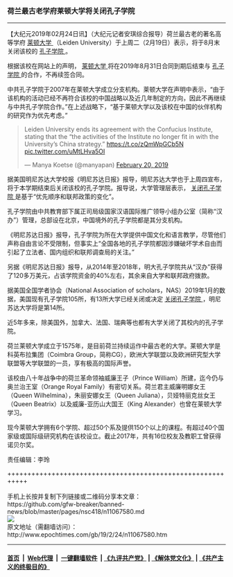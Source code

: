 ### 荷兰最古老学府莱顿大学将关闭孔子学院
------------------------

<p>
 【大纪元2019年02月24日讯】（大纪元记者安琪综合报导）荷兰最古老的著名高等学府
 <a href="http://www.epochtimes.com/gb/tag/%E8%8E%B1%E9%A1%BF%E5%A4%A7%E5%AD%A6.html">
  莱顿大学
 </a>
 （Leiden University）于上周二（2月19日）表示，将于8月末关闭该校的
 <a href="http://www.epochtimes.com/gb/tag/%E5%AD%94%E5%AD%90%E5%AD%A6%E9%99%A2.html">
  孔子学院
 </a>
 。
</p>
<p>
 根据该校在网站上的声明，
 <a href="http://www.epochtimes.com/gb/tag/%E8%8E%B1%E9%A1%BF%E5%A4%A7%E5%AD%A6.html">
  莱顿大学
 </a>
 将在2019年8月31日合同到期后结束与
 <a href="http://www.epochtimes.com/gb/tag/%E5%AD%94%E5%AD%90%E5%AD%A6%E9%99%A2.html">
  孔子学院
 </a>
 的合作，不再续签合同。
</p>
<p>
 中共孔子学院于2007年在莱顿大学成立分支机构。莱顿大学在声明中表示，“由于该机构的活动已经不再符合该校的中国战略以及近几年制定的方向，因此不再继续与中共孔子学院合作。”在上述战略下，“基于莱顿大学以及该校在中国的伙伴机构的研究作为优先考虑。”
</p>
<blockquote class="twitter-tweet" data-lang="en">
 <p dir="ltr" lang="en">
  Leiden University ends its agreement with the Confucius Institute, stating that the “the activities of the Institute no longer fit in with the University’s China strategy.”
  <a href="https://t.co/zQmWpGCb5N">
   https://t.co/zQmWpGCb5N
  </a>
  <a href="https://t.co/uMtLHva5OI">
   pic.twitter.com/uMtLHva5OI
  </a>
 </p>
 <p>
  — Manya Koetse (@manyapan)
  <a href="https://twitter.com/manyapan/status/1098156035779510272?ref_src=twsrc%5Etfw">
   February 20, 2019
  </a>
 </p>
</blockquote>
<p>
 <p>
  据美国明尼苏达大学校报《明尼苏达日报》报导，明尼苏达大学也于上周四宣布，将于本学期结束后关闭该校的孔子学院。报导说，大学管理层表示，
  <a href="http://www.epochtimes.com/gb/tag/%E5%85%B3%E9%97%AD%E5%AD%94%E5%AD%90%E5%AD%A6%E9%99%A2.html">
   关闭孔子学院
  </a>
  是基于“优先顺序和联邦政策的变化”。
 </p>
 <p>
  孔子学院由中共教育部下属正司局级国家汉语国际推广领导小组办公室（简称“汉办”）管理，总部设在北京，中国境外的孔子学院都是其分支机构。
 </p>
 <p>
  《明尼苏达日报》报导，孔子学院为所在大学提供中国文化和语言教学，尽管他们声称自由言论不受限制，但事实上“全国各地的孔子学院都因涉嫌破坏学术自由而引起了立法者、国内组织和联邦调查局的关注。”
 </p>
 <p>
  另据《明尼苏达日报》报导，从2014年至2018年，明大孔子学院共从“汉办”获得了120多万美元，占该学院资金的40%左右，其余来自大学和联邦政府拨款。
 </p>
 <p>
  据美国全国学者协会（National Association of scholars，NAS）2019年1月的数据，美国现有孔子学院105所，有13所大学已经关闭或决定
  <a href="http://www.epochtimes.com/gb/tag/%E5%85%B3%E9%97%AD%E5%AD%94%E5%AD%90%E5%AD%A6%E9%99%A2.html">
   关闭孔子学院
  </a>
  ，明尼苏达大学将是第14所。
 </p>
 <p>
  近5年多来，除美国外，加拿大、法国、瑞典等也都有大学关闭了其校内的孔子学院。
 </p>
 <p>
  荷兰莱顿大学成立于1575年，是目前荷兰持续运作中最古老的大学。莱顿大学是科英布拉集团（Coimbra Group，简称CG），欧洲大学联盟以及欧洲研究型大学联盟等大学联盟的一员，享有极高的国际声誉。
 </p>
 <p>
  该校由八十年战争中的荷兰革命领袖威廉王子（Prince William）所建，迄今仍与奥兰治王室（Orange Royal Family）有密切关系。荷兰君主威廉明娜女王（Queen Wilhelmina），朱丽安娜女王（Queen Juliana），贝娅特丽克丝女王（Queen Beatrix）以及威廉-亚历山大国王（King Alexander）也曾在莱顿大学学习。
 </p>
 <p>
  现今莱顿大学拥有6个学院、超过50个系及提供150个以上的课程。有超过40个国家级或国际级研究机构在该校设立。截止2017年，共有16位校友及教职工曾获得诺贝尔奖。
 </p>
 <p>
  责任编辑：李玲
 </p>
</p>
+++++++++++++++++++++++++++++++++++++++++++++++++++++++++++<br/><br/>
手机上长按并复制下列链接或二维码分享本文章：<br/>
https://github.com/gfw-breaker/banned-news/blob/master/pages/nsc418/n11067580.md <br/>
<a href='https://github.com/gfw-breaker/banned-news/blob/master/pages/nsc418/n11067580.md'><img src='https://github.com/gfw-breaker/banned-news/blob/master/pages/nsc418/n11067580.md.png'/></a> <br/>
原文地址（需翻墙访问）：http://www.epochtimes.com/gb/19/2/24/n11067580.htm


------------------------
#### [首页](https://github.com/gfw-breaker/banned-news/blob/master/README.md) &nbsp;|&nbsp; [Web代理](https://github.com/labour-camp/helloworld) &nbsp;|&nbsp; [一键翻墙软件](https://github.com/gfw-breaker/nogfw/blob/master/README.md) &nbsp;| [《九评共产党》](https://github.com/gfw-breaker/9ping.md/blob/master/README.md#九评之一评共产党是什么) | [《解体党文化》](https://github.com/gfw-breaker/jtdwh.md/blob/master/README.md) | [《共产主义的终极目的》](https://github.com/gfw-breaker/gczydzjmd.md/blob/master/README.md)

